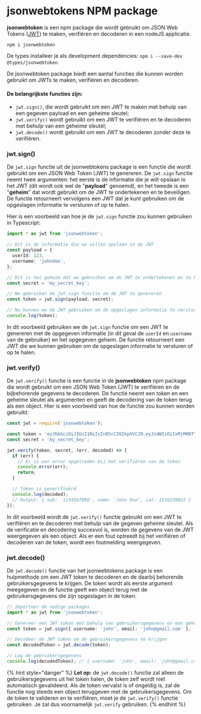 # jsonwebtokens NPM package

**jsonwebtoken** is een npm package die wordt gebruikt om JSON Web Tokens ([JWT](./)) te maken, verifiëren en decoderen in een nodeJS applicatie.

```
npm i jsonwebtoken
```

De types installeer je als development dependencies: `npm i --save-dev @types/jsonwebtoken`.

De jsonwebtoken package biedt een aantal functies die kunnen worden gebruikt om JWTs te maken, verifiëren en decoderen.

#### De belangrijkste functies zijn:

* `jwt.sign()`, die wordt gebruikt om een JWT te maken met behulp van een gegeven payload en een geheime sleutel;
* `jwt.verify()` wordt gebruikt om een JWT te verifiëren en te decoderen met behulp van een geheime sleutel;
* `jwt.decode()` wordt gebruikt om een JWT te decoderen zonder deze te verifiëren.

### jwt.sign()

De `jwt.sign` functie uit de jsonwebtokens package is een functie die wordt gebruikt om een JSON Web Token (JWT) te genereren. De `jwt.sign` functie neemt twee argumenten: het eerste is de informatie die je wilt opslaan in het JWT (dit wordt ook wel de "**payload**" genoemd), en het tweede is een "**geheim**" dat wordt gebruikt om de JWT te ondertekenen en te beveiligen. De functie retourneert vervolgens een JWT dat je kunt gebruiken om de opgeslagen informatie te versturen of op te halen.

Hier is een voorbeeld van hoe je de `jwt.sign` functie zou kunnen gebruiken in Typescript:

```typescript
import * as jwt from 'jsonwebtoken';

// Dit is de informatie die we willen opslaan in de JWT
const payload = {
  userId: 123,
  username: 'johndoe',
};

// Dit is het geheim dat we gebruiken om de JWT te ondertekenen en te beveiligen
const secret = 'my_secret_key';

// We gebruiken de jwt.sign functie om de JWT te genereren
const token = jwt.sign(payload, secret);

// Nu kunnen we de JWT gebruiken om de opgeslagen informatie te versturen of op te halen
console.log(token);
```

In dit voorbeeld gebruiken we de `jwt.sign` functie om een JWT te genereren met de opgegeven informatie (in dit geval de `userId` en `username` van de gebruiker) en het opgegeven geheim. De functie retourneert een JWT die we kunnen gebruiken om de opgeslagen informatie te versturen of op te halen.

### jwt.verify()

De `jwt.verify()` functie is een functie in de **jsonwebtoken** npm package die wordt gebruikt om een JSON Web Token (JWT) te verifiëren en de bijbehorende gegevens te decoderen. De functie neemt een token en een geheime sleutel als argumenten en geeft de decodering van de token terug als een object. Hier is een voorbeeld van hoe de functie zou kunnen worden gebruikt:

```typescript
const jwt = require('jsonwebtoken');

const token = 'eyJhbGciOiJIUzI1NiIsInR5cCI6IkpXVCJ9.eyJzdWIiOiIxMjM0NTY3ODkwIiwibmFtZSI6IkpvaG4gRG9lIiwiaWF0IjoxNTE2MjM5MDIyfQ.SflKxwRJSMeKKF2QT4fwpMeJf36POk6yJV_adQssw5c';
const secret = 'my_secret_key';

jwt.verify(token, secret, (err, decoded) => {
  if (err) {
    // Er is een error opgetreden bij het verifiëren van de token
    console.error(err);
    return;
  }

  // Token is geverifieërd
  console.log(decoded);
  // Output: { sub: '1234567890', name: 'John Doe', iat: 1516239022 }
});
```

In dit voorbeeld wordt de `jwt.verify()` functie gebruikt om een JWT te verifiëren en te decoderen met behulp van de gegeven geheime sleutel. Als de verificatie en decodering succesvol is, worden de gegevens van de JWT weergegeven als een object. Als er een fout optreedt bij het verifiëren of decoderen van de token, wordt een foutmelding weergegeven.

### jwt.decode()

De `jwt.decode()` functie van het jsonwebtokens package is een hulpmethode om een JWT token te decoderen en de daarbij behorende gebruikersgegevens te krijgen. De token wordt als eerste argument meegegeven en de functie geeft een object terug met de gebruikersgegevens die zijn opgeslagen in de token.

```typescript
// Importeer de nodige packages
import * as jwt from 'jsonwebtoken';

// Genereer een JWT token met behulp van gebruikersgegevens en een geheime sleutel
const token = jwt.sign({ username: 'john', email: 'john@gmail.com' }, 'my_secret_key');

// Decodeer de JWT token om de gebruikersgegevens te krijgen
const decodedToken = jwt.decode(token);

// Log de gebruikersgegevens
console.log(decodedToken); // { username: 'john', email: 'john@gmail.com' }
```

{% hint style="danger" %}
**Let op:** de `jwt.decode()` functie zal alleen de gebruikersgegevens uit het token halen, de token zelf wordt niet automatisch gevalideerd. Als de token vervalst is of ongeldig is, zal de functie nog steeds een object teruggeven met de gebruikersgegevens. Om de token te valideren en te verifiëren, moet je de `jwt.verify()` functie gebruiken. Je zal dus voornamelijk `jwt.verify` gebruiken.
{% endhint %}
